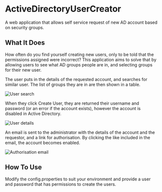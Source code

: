 # ActiveDirectoryUserCreator
A web application that allows self service request of new AD account based on security groups.

## What It Does
How often do you find yourself creating new users, only to be told that the permissions assigned were incorrect? 
This application aims to solve that by allowing users to see what AD groups people are in, and selecting groups for their new user.

The user puts in the details of the requested account, and searches for similar user. The list of groups they are in are then shown in a table.

![User search](http://i.imgur.com/mJGwY5q.png)

When they click Create User, they are returned their username and password (or an error if the account exists), however the account is disabled in Active Directory.

![User details](http://imgur.com/0ircjfx.png)

An email is sent to the administrator with the details of the account and the requestor, and a link for authorisation. 
By clicking the like included in the email, the account becomes enabled.

![Authorisation email](http://imgur.com/t6MZ7mM.png)

## How To Use
Modify the config.properties to suit your environment and provide a user and password that has permissions to create the users.

